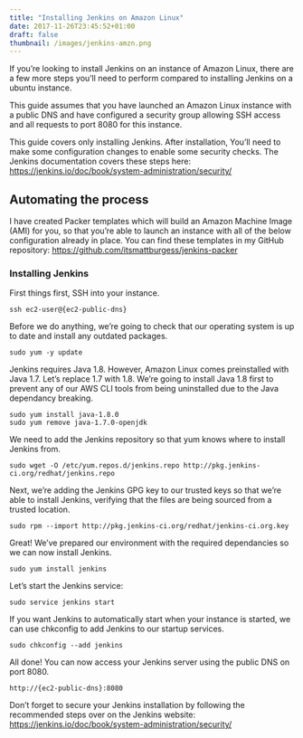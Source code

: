 ```yaml
---
title: "Installing Jenkins on Amazon Linux"
date: 2017-11-26T23:45:52+01:00
draft: false
thumbnail: /images/jenkins-amzn.png
---
```

If you’re looking to install Jenkins on an instance of Amazon Linux, there are a few more steps you’ll need to perform compared to installing Jenkins on a ubuntu instance.

This guide assumes that you have launched an Amazon Linux instance with a public DNS and have configured a security group allowing SSH access and all requests to port 8080 for this instance.

This guide covers only installing Jenkins. After installation, You’ll need to make some configuration changes to enable some security checks. The Jenkins documentation covers these steps here: https://jenkins.io/doc/book/system-administration/security/

## Automating the process

I have created Packer templates which will build an Amazon Machine Image (AMI) for you, so that you’re able to launch an instance with all of the below configuration already in place. You can find these templates in my GitHub repository: https://github.com/itsmattburgess/jenkins-packer

### Installing Jenkins

First things first, SSH into your instance.
```
ssh ec2-user@{ec2-public-dns}
```

Before we do anything, we’re going to check that our operating system is up to date and install any outdated packages.
```
sudo yum -y update
```

Jenkins requires Java 1.8. However, Amazon Linux comes preinstalled with Java 1.7. Let’s replace 1.7 with 1.8. We’re going to install Java 1.8 first to prevent any of our AWS CLI tools from being uninstalled due to the Java dependancy breaking.
```
sudo yum install java-1.8.0
sudo yum remove java-1.7.0-openjdk
```

We need to add the Jenkins repository so that yum knows where to install Jenkins from.
```
sudo wget -O /etc/yum.repos.d/jenkins.repo http://pkg.jenkins-ci.org/redhat/jenkins.repo
```

Next, we’re adding the Jenkins GPG key to our trusted keys so that we’re able to install Jenkins, verifying that the files are being sourced from a trusted location.
```
sudo rpm --import http://pkg.jenkins-ci.org/redhat/jenkins-ci.org.key
```

Great! We’ve prepared our environment with the required dependancies so we can now install Jenkins.
```
sudo yum install jenkins
```

Let’s start the Jenkins service:
```
sudo service jenkins start
```

If you want Jenkins to automatically start when your instance is started, we can use chkconfig to add Jenkins to our startup services.
```
sudo chkconfig --add jenkins
```

All done! You can now access your Jenkins server using the public DNS on port 8080.
```
http://{ec2-public-dns}:8080
```

Don’t forget to secure your Jenkins installation by following the recommended steps over on the Jenkins website: https://jenkins.io/doc/book/system-administration/security/